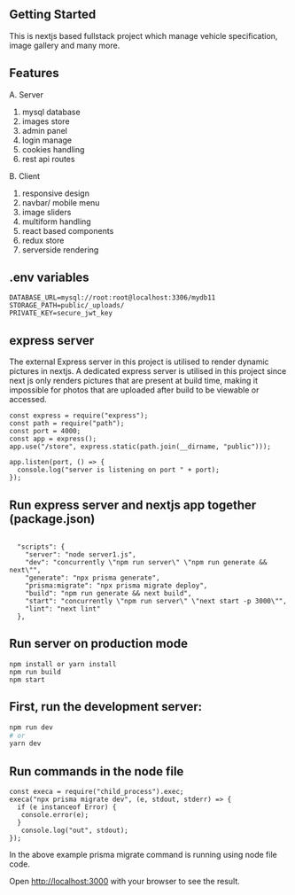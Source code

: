 ## Getting Started
This is nextjs based fullstack project which manage vehicle specification, image gallery and many more. 

## Features 
A. Server
   1. mysql database 
   2. images store 
   3. admin panel 
   4. login manage 
   5. cookies handling 
   6. rest api routes 
   
B. Client
   1. responsive design 
   2. navbar/ mobile menu 
   3. image sliders
   4. multiform handling
   5. react based components
   6. redux store 
   7. serverside rendering 
   
   
## .env variables

```
DATABASE_URL=mysql://root:root@localhost:3306/mydb11
STORAGE_PATH=public/_uploads/
PRIVATE_KEY=secure_jwt_key

```

## express server
The external Express server in this project is utilised to render dynamic pictures in nextjs. A dedicated express server is utilised in this project since next js only renders pictures that are present at build time, making it impossible for photos that are uploaded after build to be viewable or accessed.

```
const express = require("express");
const path = require("path");
const port = 4000;
const app = express();
app.use("/store", express.static(path.join(__dirname, "public")));

app.listen(port, () => {
  console.log("server is listening on port " + port);
});

```
## Run express server and nextjs app together (package.json)

```

  "scripts": {
    "server": "node server1.js",
    "dev": "concurrently \"npm run server\" \"npm run generate && next\"",
    "generate": "npx prisma generate",
    "prisma:migrate": "npx prisma migrate deploy",
    "build": "npm run generate && next build",
    "start": "concurrently \"npm run server\" \"next start -p 3000\"",
    "lint": "next lint"
  },

```


## Run server on production mode

```
npm install or yarn install 
npm run build 
npm start
```

## First, run the development server:

```bash
npm run dev
# or
yarn dev
```

## Run commands in the node file

```
const execa = require("child_process").exec;
execa("npx prisma migrate dev", (e, stdout, stderr) => {
  if (e instanceof Error) {
   console.error(e);
  }
   console.log("out", stdout);
});

```
In the above example prisma migrate command is running using node file code.   




Open [http://localhost:3000](http://localhost:3000) with your browser to see the result.

